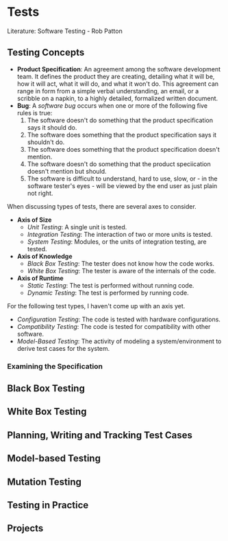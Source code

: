 # Tests

Literature: Software Testing - Rob Patton

## Testing Concepts

- **Product Specification**: An agreement among the software development team. It defines the product they are creating, detailing what it will be, how it will act, what it will do, and what it won't do. This agreement can range in form from a simple verbal understanding, an email, or a scribble on a napkin, to a highly detailed, formalized written document.
- **Bug**: A _software bug_ occurs when one or more of the following five rules is true:
    1. The software doesn't do something that the product specification says it should do.
    2. The software does something that the product specification says it shouldn't do.
    3. The software does something that the product specification doesn't mention.
    4. The software doesn't do something that the product speciication doesn't mention but should.
    5. The software is difficult to understand, hard to use, slow, or - in the software tester's eyes - will be viewed by the end user as just plain not right.

When discussing types of tests, there are several axes to consider.
- **Axis of Size**
    - *Unit Testing*: A single unit is tested.
    - *Integration Testing*: The interaction of two or more units is tested.
    - *System Testing*: Modules, or the units of integration testing, are tested.
- **Axis of Knowledge**
    - *Black Box Testing*: The tester does not know how the code works.
    - *White Box Testing*: The tester is aware of the internals of the code.
- **Axis of Runtime**
    - *Static Testing*: The test is performed without running code.
    - *Dynamic Testing*: The test is performed by running code.

For the following test types, I haven't come up with an axis yet.
- *Configuration Testing*: The code is tested with hardware configurations.
- *Compatibility Testing*: The code is tested for compatibility with other software.
- *Model-Based Testing*: The activity of modeling a system/environment to derive test cases for the system.

### Examining the Specification


## Black Box Testing

## White Box Testing

## Planning, Writing and Tracking Test Cases

## Model-based Testing

## Mutation Testing

## Testing in Practice

## Projects
